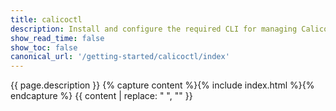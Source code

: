 ```yaml
---
title: calicoctl
description: Install and configure the required CLI for managing Calico Enterprise resources. 
show_read_time: false
show_toc: false
canonical_url: '/getting-started/calicoctl/index'
---
```

{{ page.description }}
{% capture content %}{% include index.html %}{% endcapture %}
{{ content | replace: "    ", "" }}

